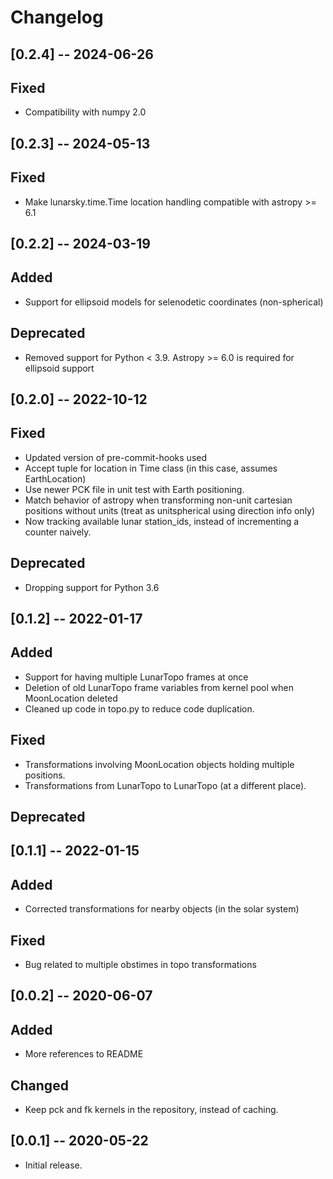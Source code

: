 # Changelog

## [0.2.4] -- 2024-06-26

## Fixed
- Compatibility with numpy 2.0


## [0.2.3] -- 2024-05-13

## Fixed
- Make lunarsky.time.Time location handling compatible with astropy >= 6.1

## [0.2.2] -- 2024-03-19

## Added
- Support for ellipsoid models for selenodetic coordinates (non-spherical)

## Deprecated
- Removed support for Python < 3.9. Astropy >= 6.0 is required for ellipsoid support

## [0.2.0] -- 2022-10-12

## Fixed
- Updated version of pre-commit-hooks used
- Accept tuple for location in Time class (in this case, assumes EarthLocation)
- Use newer PCK file in unit test with Earth positioning.
- Match behavior of astropy when transforming non-unit cartesian positions without units (treat as unitspherical using direction info only)
- Now tracking available lunar station_ids, instead of incrementing a counter naively.

## Deprecated
- Dropping support for Python 3.6

## [0.1.2] -- 2022-01-17

## Added
- Support for having multiple LunarTopo frames at once
- Deletion of old LunarTopo frame variables from kernel pool when MoonLocation deleted
- Cleaned up code in topo.py to reduce code duplication.

## Fixed
- Transformations involving MoonLocation objects holding multiple positions.
- Transformations from LunarTopo to LunarTopo (at a different place).

## Deprecated

## [0.1.1] -- 2022-01-15

## Added
- Corrected transformations for nearby objects (in the solar system)

## Fixed
- Bug related to multiple obstimes in topo transformations

## [0.0.2] -- 2020-06-07

## Added
- More references to README

## Changed
- Keep pck and fk kernels in the repository, instead of caching.

## [0.0.1] -- 2020-05-22
- Initial release.
